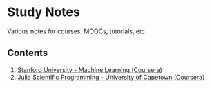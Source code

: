 # Study Notes

Various notes for courses, MOOCs, tutorials, etc.

## Contents

1. [Stanford University - Machine Learning (Coursera)](./coursera-stanford-ml)
2. [Julia Scientific Programming - University of Capetown (Coursera)](https://github.com/bevankoopman/learn-julia)